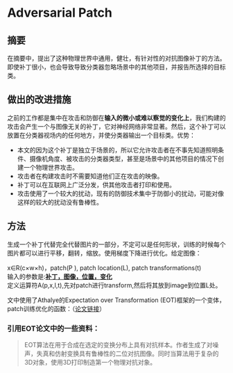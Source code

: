 # Adversarial Patch

## 摘要

在摘要中，提出了这种物理世界中通用，健壮，有针对性的对抗图像补丁的方法。即使补丁很小，也会导致导致分类器忽略场景中的其他项目，并报告所选择的目标类。

## 做出的改进措施

之前的工作都是集中在攻击和防御在**输入的微小或难以察觉的变化上**，我们构建的攻击会产生一个与图像无关的补丁，它对神经网络非常显著。然后，这个补丁可以放置在分类器视场内的任何地方，并使分类器输出一个目标类。优势：

* 本文的因为这个补丁是独立于场景的，所以它允许攻击者在不事先知道照明条件、摄像机角度、被攻击的分类器类型，甚至是场景中的其他项目的情况下创建一个物理世界攻击。
* 攻击者在构建攻击时不需要知道他们正在攻击的映像。
* 补丁可以在互联网上广泛分发，供其他攻击者打印和使用。
* 攻击使用了一个较大的扰动，现有的防御技术集中于防御小的扰动，可能对像这样的较大的扰动没有鲁棒性。

## 方法

生成一个补丁代替完全代替图片的一部分，不定可以是任何形状，训练的时候每个图片都可以进行平移，翻转，缩放。使用梯度下降进行优化。给定图像：

x∈R(c×w×h)，patch(P ), patch location(L), patch transformations(t)<br>输入的参数是:<b><u>补丁，图像，位置，变化</u></b><br>定义运算符A(p,x,l,t),先对patch进行transform,然后将其放到image到位置L处。

文中使用了Athalye的Expectation over Transformation (EOT)框架的一个变体，patch训练优化的函数：（[论文链接](https://arxiv.org/abs/1707.07397)）

### 引用EOT论文中的一些资料：

> EOT算法在用于合成在选定的变换分布上具有对抗样本。作者生成了对噪声，失真和仿射变换具有鲁棒性的二位对抗图像。同时当算法用于复杂的3D对象，使用3D打印制造第一个物理对抗对象。

> 





